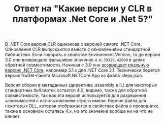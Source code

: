 ﻿---
title: "Ответ на \"Какие версии у CLR в платформах .Net Core и .Net 5?\""
se.owner.user_id: 240512
se.owner.display_name: "MSDN.WhiteKnight"
se.owner.link: "https://ru.stackoverflow.com/users/240512/msdn-whiteknight"
se.answer_id: 1232862
se.question_id: 1232834
se.post_type: answer
se.is_accepted: True
---
<p>В .NET Core версия CLR одинакова с версией самого .NET Core. Обновления CLR выпускаются вместе с обновлениями стандартной библиотеки. Если говорить о свойстве Environment.Version, то до версии 3.0 оно возвращало фальшивое значение <code>4.0.30319.42000</code> в целях обратной совместимости. Начиная с 3.0 оно <a href="https://github.com/dotnet/runtime/issues/26833" rel="nofollow noreferrer">возвращает реальную версию .NET Core</a>, например 3.1.x для .NET Core 3.1. Технически берется версия NuGet-пакета Microsoft.NETCore.App из файла .deps.json.</p>
<p>Версия сборки в метаданных (директива .assembly в IL) для некоторых стандартных библиотек остается 4.0, видимо, также для обратной совместимости, так как эта версия используется для разрешения зависимостей с использованием строго имени. Версия файла для некоторых DLL, которая отображается в свойствах файла в проводнике, также в основном осталась 4.x, но это значение вообще ни на что не влияет.</p>
